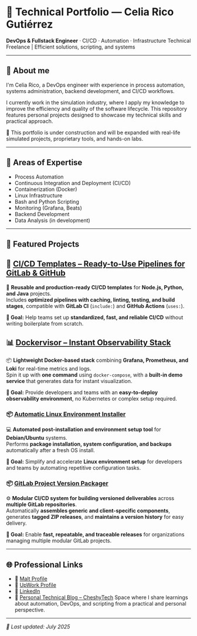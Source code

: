 # 💼 Technical Portfolio — Celia Rico Gutiérrez

**DevOps & Fullstack Engineer** · CI/CD · Automation · Infrastructure
Technical Freelance | Efficient solutions, scripting, and systems

---

## 👋 About me

I'm Celia Rico, a DevOps engineer with experience in process automation, systems administration, backend development, and CI/CD workflows.

I currently work in the simulation industry, where I apply my knowledge to improve the efficiency and quality of the software lifecycle. This repository features personal projects designed to showcase my technical skills and practical approach.

📌 This portfolio is under construction and will be expanded with real-life simulated projects, proprietary tools, and hands-on labs.

---

## 🚀 Areas of Expertise

- Process Automation
- Continuous Integration and Deployment (CI/CD)
- Containerization (Docker)
- Linux Infrastructure
- Bash and Python Scripting
- Monitoring (Grafana, Beats)
- Backend Development
- Data Analysis (in development)

---

## 🧪 Featured Projects

## 🚀 [CI/CD Templates – Ready-to-Use Pipelines for GitLab & GitHub](https://github.com/celiaricogz/ci-cd-templates)
🔧 **Reusable and production-ready CI/CD templates** for **Node.js, Python, and Java** projects.  
Includes **optimized pipelines with caching, linting, testing, and build stages**, compatible with **GitLab CI** (`include:`) and **GitHub Actions** (`uses:`).  

**🎯 Goal:** Help teams set up **standardized, fast, and reliable CI/CD** without writing boilerplate from scratch.  

## 📊 [Dockervisor – Instant Observability Stack](https://github.com/celiaricogz/dockervisor)
📦 **Lightweight Docker-based stack** combining **Grafana, Prometheus, and Loki** for real-time metrics and logs.  
Spin it up with **one command** using `docker-compose`, with a **built-in demo service** that generates data for instant visualization.  

**🎯 Goal:** Provide developers and teams with an **easy-to-deploy observability environment**, no Kubernetes or complex setup required.  

### 📦 [Automatic Linux Environment Installer](https://github.com/celiaricogz/auto-installer-debian)  
💻 **Automated post-installation and environment setup tool** for **Debian/Ubuntu** systems.  
Performs **package installation, system configuration, and backups** automatically after a fresh OS install.  

**🎯 Goal:** Simplify and accelerate **Linux environment setup** for developers and teams by automating repetitive configuration tasks.

### 📦 [GitLab Project Version Packager](https://github.com/celiaricogz/gitlab-project-version-packager)  
⚙️ **Modular CI/CD system for building versioned deliverables** across **multiple GitLab repositories**.  
Automatically **assembles generic and client-specific components**, generates **tagged ZIP releases**, and **maintains a version history** for easy delivery.  

**🎯 Goal:** Enable **fast, repeatable, and traceable releases** for organizations managing multiple modular GitLab projects.

---

## 🌐 Professional Links

- 🔗 [Malt Profile](https://www.malt.es/profile/celiaricogutierrez)
- 🔗 [UpWork Profile](https://www.upwork.com/freelancers/~01898dfb872ff48b7a?mp_source=share)
- 👥 [LinkedIn](https://www.linkedin.com/in/celiaricogutierrez)
- 📝 [Personal Technical Blog – CheshyTech](https://cheshytech.github.io)
Space where I share learnings about automation, DevOps, and scripting from a practical and personal perspective.

---

_📅 Last updated: July 2025_
